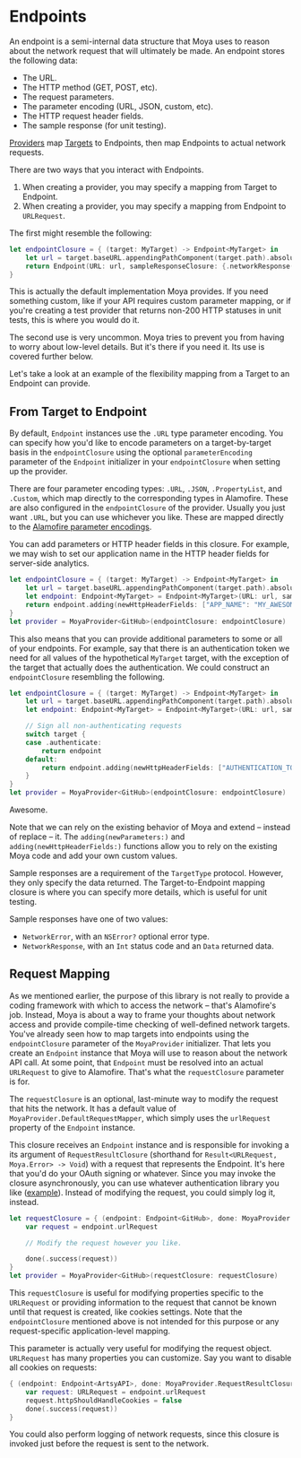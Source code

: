 Endpoints
=========

An endpoint is a semi-internal data structure that Moya uses to reason about
the network request that will ultimately be made. An endpoint stores the
following data:

- The URL.
- The HTTP method (GET, POST, etc).
- The request parameters.
- The parameter encoding (URL, JSON, custom, etc).
- The HTTP request header fields.
- The sample response (for unit testing).

[Providers](Providers.md) map [Targets](Targets.md) to Endpoints, then map
Endpoints to actual network requests.

There are two ways that you interact with Endpoints.

1. When creating a provider, you may specify a mapping from Target to Endpoint.
1. When creating a provider, you may specify a mapping from Endpoint to `URLRequest`.

The first might resemble the following:

```swift
let endpointClosure = { (target: MyTarget) -> Endpoint<MyTarget> in
    let url = target.baseURL.appendingPathComponent(target.path).absoluteString
    return Endpoint(URL: url, sampleResponseClosure: {.networkResponse(200, target.sampleData)}, method: target.method, parameters: target.parameters)
}
```

This is actually the default implementation Moya provides. If you need something
custom, like if your API requires custom parameter mapping, or if you're
creating a test provider that returns non-200 HTTP statuses in unit tests, this
is where you would do it.

The second use is very uncommon. Moya tries to prevent you from having to worry
about low-level details. But it's there if you need it. Its use is covered
further below.

Let's take a look at an example of the flexibility mapping from a Target to
an Endpoint can provide.

From Target to Endpoint
-----------------------

By default, `Endpoint` instances use the `.URL` type parameter encoding. You
can specify how you'd like to encode parameters on a target-by-target basis in
the `endpointClosure` using the optional `parameterEncoding` parameter of the
`Endpoint` initializer in your `endpointClosure` when setting up the provider.

There are four parameter encoding types: `.URL`, `.JSON`, `.PropertyList`, and
`.Custom`, which map directly to the corresponding types in Alamofire. These
are also configured in the `endpointClosure` of the provider. Usually you just
want `.URL`, but you can use whichever you like. These are mapped directly to
the [Alamofire parameter encodings](https://github.com/Alamofire/Alamofire/blob/3d271dbbf12e104ab1373bff36c91c5ecbcc3890/Source/ParameterEncoding.swift#L47).

You can add parameters or HTTP header fields in this closure. For example, we
may wish to set our application name in the HTTP header fields for server-side
analytics.

```swift
let endpointClosure = { (target: MyTarget) -> Endpoint<MyTarget> in
    let url = target.baseURL.appendingPathComponent(target.path).absoluteString
    let endpoint: Endpoint<MyTarget> = Endpoint<MyTarget>(URL: url, sampleResponseClosure: {.networkResponse(200, target.sampleData)}, method: target.method, parameters: target.parameters)
    return endpoint.adding(newHttpHeaderFields: ["APP_NAME": "MY_AWESOME_APP"])
}
let provider = MoyaProvider<GitHub>(endpointClosure: endpointClosure)
```

This also means that you can provide additional parameters to some or all of
your endpoints. For example, say that there is an authentication token we need
for  all values of the hypothetical `MyTarget` target, with the exception of the
target that actually does the authentication. We could construct an
`endpointClosure` resembling the following.

```swift
let endpointClosure = { (target: MyTarget) -> Endpoint<MyTarget> in
    let url = target.baseURL.appendingPathComponent(target.path).absoluteString
    let endpoint: Endpoint<MyTarget> = Endpoint<MyTarget>(URL: url, sampleResponseClosure: {.networkResponse(200, target.sampleData)}, method: target.method, parameters: target.parameters)

    // Sign all non-authenticating requests
    switch target {
    case .authenticate:
        return endpoint
    default:
        return endpoint.adding(newHttpHeaderFields: ["AUTHENTICATION_TOKEN": GlobalAppStorage.authToken])
    }
}
let provider = MoyaProvider<GitHub>(endpointClosure: endpointClosure)
```

Awesome.

Note that we can rely on the existing behavior of Moya and extend – instead
of replace – it. The `adding(newParameters:)` and `adding(newHttpHeaderFields:)`
functions allow you to rely on the existing Moya code and add your own custom
values.

Sample responses are a requirement of the `TargetType` protocol. However, they
only specify the data returned. The Target-to-Endpoint mapping closure is where
you can specify more details, which is useful for unit testing.

Sample responses have one of two values:

- `NetworkError`, with an `NSError?` optional error type.
- `NetworkResponse`, with an `Int` status code and an `Data` returned data.


Request Mapping
---------------

As we mentioned earlier, the purpose of this library is not really to provide a
coding framework with which to access the network – that's Alamofire's job.
Instead, Moya is about a way to frame your thoughts about network access and
provide compile-time checking of well-defined network targets. You've already
seen how to map targets into endpoints using the `endpointClosure` parameter
of the `MoyaProvider` initializer. That lets you create an `Endpoint` instance
that Moya will use to reason about the network API call. At some point, that
`Endpoint` must be resolved into an actual `URLRequest` to give to Alamofire.
That's what the `requestClosure` parameter is for.

The `requestClosure` is an optional, last-minute way to modify the request
that hits the network. It has a default value of `MoyaProvider.DefaultRequestMapper`,
which simply uses the `urlRequest` property of the `Endpoint` instance.

This closure receives an `Endpoint` instance and is responsible for invoking a
its argument of `RequestResultClosure` (shorthand for `Result<URLRequest, Moya.Error> -> Void`) with a request that represents the Endpoint.
It's here that you'd do your OAuth signing or whatever. Since you may invoke the
closure asynchronously, you can use whatever authentication library you like ([example](https://github.com/rheinfabrik/Heimdallr.swift)).
Instead of modifying the request, you could simply log it, instead.

```swift
let requestClosure = { (endpoint: Endpoint<GitHub>, done: MoyaProvider.RequestResultClosure) in
    var request = endpoint.urlRequest

    // Modify the request however you like.

    done(.success(request))
}
let provider = MoyaProvider<GitHub>(requestClosure: requestClosure)
```

This `requestClosure` is useful for modifying properties specific to the `URLRequest` or providing information to the request that cannot be known until that request is created, like cookies settings. Note that the `endpointClosure` mentioned above is not intended for this purpose or any request-specific application-level mapping.

This parameter is actually very useful for modifying the request object.
`URLRequest` has many properties you can customize. Say you want to disable
all cookies on requests:

```swift
{ (endpoint: Endpoint<ArtsyAPI>, done: MoyaProvider.RequestResultClosure) in
    var request: URLRequest = endpoint.urlRequest
    request.httpShouldHandleCookies = false
    done(.success(request))
}
```

You could also perform logging of network requests, since this closure is
invoked just before the request is sent to the network.
